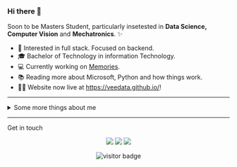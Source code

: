 ### Hi there 👋

Soon to be Masters Student, particularly insetested in **Data Science, Computer Vision** and **Mechatronics**. ✨

* 🧐   Interested in full stack. Focused on backend.
* 🎓   Bachelor of Technology in information Technology.
* 💻   Currently working on [Memories](https://github.com/veedata/memories).
* 📚   Reading more about Microsoft, Python and how things work.
* ✍🏻   Website now live at https://veedata.github.io/!

---

<details>
  <summary>Some more things about me</summary>
  <br>

  Some GitHub statistics:

  <p>
    <a href="https://github.com/veedata" style={"padding":10px}>
      <img align="center" src="https://github-readme-stats.vercel.app/api/top-langs/?username=veedata&title_color=ffffff&text_color=c9cacc&icon_color=2bbc8a&bg_color=1d1f21&langs_count=3" />
    </a>

    <a href="https://github.com/veedata">
      <img align="center" src="https://github-readme-stats.vercel.app/api?username=veedata&show_icons=true&line_height=27&count_private=true&title_color=ffffff&text_color=c9cacc&icon_color=2bbc8a&bg_color=1d1f21" alt="Viraj's GitHub Stats" />
    </a>
  </p>

  <a href="https://github.com/veedata">
    <img align="center" src="https://github-profile-trophy.vercel.app/?username=veedata&column=7&margin-w=13&theme=monokai" alt="Viraj's GitHub Trophy" />
  </a>

</details>
  
<hr>

Get in touch

<p align="center">
  <a href= "https://veedata.github.io"><img src="https://img.icons8.com/material-outlined/30/000000/domain.png"/></a>
  <a href= "https://www.linkedin.com/in/veedata/"><img src="https://img.icons8.com/material-outlined/30/000000/linkedin.png"/></a>
  <a href= "https://twitter.com/TheViraj_T"><img src="https://img.icons8.com/material-outlined/30/000000/twitter.png"/></a>
  <!-- <a href= "mail:"><img src="https://img.icons8.com/material-outlined/30/000000/new-post.png"/></a> -->
</p>

<p  align="center">
<img src="https://visitor-badge.laobi.icu/badge?page_id=veedata" alt="visitor badge"/>       
</p>

</p>


<!--
**veedata/veedata** is a ✨ _special_ ✨ repository because its `README.md` (this file) appears on your GitHub profile.

Here are some ideas to get you started:

- 🔭 I’m currently working on ...
- 🌱 I’m currently learning ...
- 👯 I’m looking to collaborate on ...
- 🤔 I’m looking for help with ...
- 💬 Ask me about ...
- 📫 How to reach me: ...
- 😄 Pronouns: ...
- ⚡ Fun fact: ...
-->
